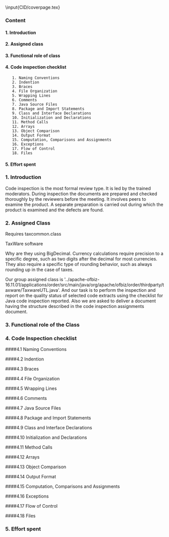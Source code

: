\input{CID/coverpage.tex}



### __Content__

#### 1. Introduction

#### 2. Assigned class

#### 3. Functional role of class

#### 4. Code inspection checklist
       1. Naming Conventions
       2. Indention
       3. Braces
       4. File Organization
       5. Wrapping Lines
       6. Comments
       7. Java Source Files
       8. Package and Import Statements
       9. Class and Interface Declarations
       10. Initialization and Declarations
       11. Method Calls
       12. Arrays
       13. Object Comparison
       14. Output Format
       15. Computation, Comparisons and Assignments
       16. Exceptions
       17. Flow of Control
       18. Files
#### 5. Effort spent



### 1. Introduction

Code inspection is the most formal review type. It is led by the trained moderators. During inspection the documents are prepared and checked thoroughly by the reviewers before the meeting. It involves peers to examine the product. A separate preparation is carried out during which the product is examined and the defects are found.

### 2. Assigned Class

Requires taxcommon.class

TaxWare software

Why are they using BigDecimal. Currency calculations require precision to a specific degree, such as two digits after the decimal for most currencies. They also require a specific type of rounding behavior, such as always rounding up in the case of taxes.

Our group assigned class is '../apache-ofbiz-16.11.01/applications/order/src/main/java/org/apache/ofbiz/order/thirdparty/taxware/TaxwareUTL.java'. And our task is to perform the inspection and report on the quality status of selected code extracts using the checklist for Java code inspection reported. Also we are asked to deliver a document having the structure described in the code inspection assignments document.

### 3. Functional role of the Class



### 4. Code Inspection checklist
####4.1 Naming Conventions

####4.2 Indention

####4.3 Braces

####4.4 File Organization

####4.5 Wrapping Lines

####4.6 Comments

####4.7 Java Source Files

####4.8 Package and Import Statements

####4.9 Class and Interface Declarations

####4.10 Initialization and Declarations

####4.11 Method Calls

####4.12 Arrays

####4.13 Object Comparison

####4.14 Output Format

####4.15 Computation, Comparisons and Assignments

####4.16 Exceptions

####4.17 Flow of Control

####4.18 Files

### 5. Effort spent
